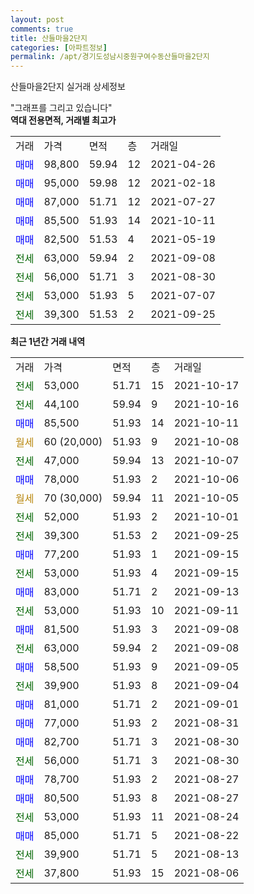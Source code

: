 ```yaml
---
layout: post
comments: true
title: 산들마을2단지
categories: [아파트정보]
permalink: /apt/경기도성남시중원구여수동산들마을2단지
---
```


산들마을2단지 실거래 상세정보

<script type="text/javascript">
  google.charts.load('current', {'packages':['line', 'corechart']});
  google.charts.setOnLoadCallback(drawChart);

  function drawChart() {
    var data = new google.visualization.DataTable();
    data.addColumn('date', '거래일');
    data.addColumn('number', "매매");
    data.addColumn('number', "전세");
    data.addColumn('number', "전매");

    data.addRows([[new Date(Date.parse("2021-10-17")), null, 53000, null], [new Date(Date.parse("2021-10-16")), null, 44100, null], [new Date(Date.parse("2021-10-11")), 85500, null, null], [new Date(Date.parse("2021-10-08")), null, null, null], [new Date(Date.parse("2021-10-07")), null, 47000, null], [new Date(Date.parse("2021-10-06")), 78000, null, null], [new Date(Date.parse("2021-10-05")), null, null, null], [new Date(Date.parse("2021-10-01")), null, 52000, null], [new Date(Date.parse("2021-09-25")), null, 39300, null], [new Date(Date.parse("2021-09-15")), 77200, null, null], [new Date(Date.parse("2021-09-15")), null, 53000, null], [new Date(Date.parse("2021-09-13")), 83000, null, null], [new Date(Date.parse("2021-09-11")), null, 53000, null], [new Date(Date.parse("2021-09-08")), 81500, null, null], [new Date(Date.parse("2021-09-08")), null, 63000, null], [new Date(Date.parse("2021-09-05")), 58500, null, null], [new Date(Date.parse("2021-09-04")), null, 39900, null], [new Date(Date.parse("2021-09-01")), 81000, null, null], [new Date(Date.parse("2021-08-31")), 77000, null, null], [new Date(Date.parse("2021-08-30")), 82700, null, null], [new Date(Date.parse("2021-08-30")), null, 56000, null], [new Date(Date.parse("2021-08-27")), 78700, null, null], [new Date(Date.parse("2021-08-27")), 80500, null, null], [new Date(Date.parse("2021-08-24")), null, 53000, null], [new Date(Date.parse("2021-08-22")), 85000, null, null], [new Date(Date.parse("2021-08-13")), null, 39900, null], [new Date(Date.parse("2021-08-06")), null, 37800, null]]);

    var options = {
      hAxis: {
        format: 'yyyy/MM/dd'
      },    
      lineWidth: 0,
      pointsVisible: true,    
      title: '최근 1년간 유형별 실거래가 분포',
      legend: { position: 'bottom' }
    };

    var formatter = new google.visualization.NumberFormat({pattern:'###,###'} );
    formatter.format(data, 1);
    formatter.format(data, 2);
    
    setTimeout(function() {
        var chart = new google.visualization.LineChart(document.getElementById('columnchart_material'));
        chart.draw(data, (options));
        document.getElementById('loading').style.display = 'none';
    }, 200);
  }
</script>


<div id="loading" style="z-index:20; display: block; margin-left: 0px">"그래프를 그리고 있습니다"</div>
<div id="columnchart_material" style="width: 95%; margin-left: 0px; display: block"></div>
<!-- contents start -->
<b>역대 전용면적, 거래별 최고가</b>
<table class="sortable">
    <tr>
      <td>거래</td>
      <td>가격</td>
      <td>면적</td>
      <td>층</td>
      <td>거래일</td>
    </tr>
        <tr>
          <td><a style="color: blue">매매</a></td>
          <td>98,800</td>
          <td>59.94</td>
          <td>12</td>
          <td>2021-04-26</td>
        </tr>            <tr>
          <td><a style="color: blue">매매</a></td>
          <td>95,000</td>
          <td>59.98</td>
          <td>12</td>
          <td>2021-02-18</td>
        </tr>            <tr>
          <td><a style="color: blue">매매</a></td>
          <td>87,000</td>
          <td>51.71</td>
          <td>12</td>
          <td>2021-07-27</td>
        </tr>            <tr>
          <td><a style="color: blue">매매</a></td>
          <td>85,500</td>
          <td>51.93</td>
          <td>14</td>
          <td>2021-10-11</td>
        </tr>            <tr>
          <td><a style="color: blue">매매</a></td>
          <td>82,500</td>
          <td>51.53</td>
          <td>4</td>
          <td>2021-05-19</td>
        </tr>        
        <tr>
              <td><a style="color: darkgreen">전세</a></td>
              <td>63,000</td>
              <td>59.94</td>
              <td>2</td>
              <td>2021-09-08</td>
            </tr>            <tr>
              <td><a style="color: darkgreen">전세</a></td>
              <td>56,000</td>
              <td>51.71</td>
              <td>3</td>
              <td>2021-08-30</td>
            </tr>            <tr>
              <td><a style="color: darkgreen">전세</a></td>
              <td>53,000</td>
              <td>51.93</td>
              <td>5</td>
              <td>2021-07-07</td>
            </tr>            <tr>
              <td><a style="color: darkgreen">전세</a></td>
              <td>39,300</td>
              <td>51.53</td>
              <td>2</td>
              <td>2021-09-25</td>
            </tr>        
    
</table>

<b>최근 1년간 거래 내역</b>

<table class="sortable">
    <tr>
      <td>거래</td>
      <td>가격</td>
      <td>면적</td>
      <td>층</td>
      <td>거래일</td>
    </tr>
    <tr>
      <td><a style="color: darkgreen">전세</a></td>
      <td>53,000</td>
      <td>51.71</td>
      <td>15</td>
      <td>2021-10-17</td>
    </tr>          <tr>
      <td><a style="color: darkgreen">전세</a></td>
      <td>44,100</td>
      <td>59.94</td>
      <td>9</td>
      <td>2021-10-16</td>
    </tr>          <tr>
      <td><a style="color: blue">매매</a></td>
      <td>85,500</td>
      <td>51.93</td>
      <td>14</td>
      <td>2021-10-11</td>
    </tr>          <tr>
      <td><a style="color: darkgoldenrod">월세</a></td>
      <td>60 (20,000)</td>
      <td>51.93</td>
      <td>9</td>
      <td>2021-10-08</td>
    </tr>          <tr>
      <td><a style="color: darkgreen">전세</a></td>
      <td>47,000</td>
      <td>59.94</td>
      <td>13</td>
      <td>2021-10-07</td>
    </tr>          <tr>
      <td><a style="color: blue">매매</a></td>
      <td>78,000</td>
      <td>51.93</td>
      <td>2</td>
      <td>2021-10-06</td>
    </tr>          <tr>
      <td><a style="color: darkgoldenrod">월세</a></td>
      <td>70 (30,000)</td>
      <td>59.94</td>
      <td>11</td>
      <td>2021-10-05</td>
    </tr>          <tr>
      <td><a style="color: darkgreen">전세</a></td>
      <td>52,000</td>
      <td>51.93</td>
      <td>2</td>
      <td>2021-10-01</td>
    </tr>          <tr>
      <td><a style="color: darkgreen">전세</a></td>
      <td>39,300</td>
      <td>51.53</td>
      <td>2</td>
      <td>2021-09-25</td>
    </tr>          <tr>
      <td><a style="color: blue">매매</a></td>
      <td>77,200</td>
      <td>51.93</td>
      <td>1</td>
      <td>2021-09-15</td>
    </tr>          <tr>
      <td><a style="color: darkgreen">전세</a></td>
      <td>53,000</td>
      <td>51.93</td>
      <td>4</td>
      <td>2021-09-15</td>
    </tr>          <tr>
      <td><a style="color: blue">매매</a></td>
      <td>83,000</td>
      <td>51.71</td>
      <td>2</td>
      <td>2021-09-13</td>
    </tr>          <tr>
      <td><a style="color: darkgreen">전세</a></td>
      <td>53,000</td>
      <td>51.93</td>
      <td>10</td>
      <td>2021-09-11</td>
    </tr>          <tr>
      <td><a style="color: blue">매매</a></td>
      <td>81,500</td>
      <td>51.93</td>
      <td>3</td>
      <td>2021-09-08</td>
    </tr>          <tr>
      <td><a style="color: darkgreen">전세</a></td>
      <td>63,000</td>
      <td>59.94</td>
      <td>2</td>
      <td>2021-09-08</td>
    </tr>          <tr>
      <td><a style="color: blue">매매</a></td>
      <td>58,500</td>
      <td>51.93</td>
      <td>9</td>
      <td>2021-09-05</td>
    </tr>          <tr>
      <td><a style="color: darkgreen">전세</a></td>
      <td>39,900</td>
      <td>51.93</td>
      <td>8</td>
      <td>2021-09-04</td>
    </tr>          <tr>
      <td><a style="color: blue">매매</a></td>
      <td>81,000</td>
      <td>51.71</td>
      <td>2</td>
      <td>2021-09-01</td>
    </tr>          <tr>
      <td><a style="color: blue">매매</a></td>
      <td>77,000</td>
      <td>51.93</td>
      <td>2</td>
      <td>2021-08-31</td>
    </tr>          <tr>
      <td><a style="color: blue">매매</a></td>
      <td>82,700</td>
      <td>51.71</td>
      <td>3</td>
      <td>2021-08-30</td>
    </tr>          <tr>
      <td><a style="color: darkgreen">전세</a></td>
      <td>56,000</td>
      <td>51.71</td>
      <td>3</td>
      <td>2021-08-30</td>
    </tr>          <tr>
      <td><a style="color: blue">매매</a></td>
      <td>78,700</td>
      <td>51.93</td>
      <td>2</td>
      <td>2021-08-27</td>
    </tr>          <tr>
      <td><a style="color: blue">매매</a></td>
      <td>80,500</td>
      <td>51.93</td>
      <td>8</td>
      <td>2021-08-27</td>
    </tr>          <tr>
      <td><a style="color: darkgreen">전세</a></td>
      <td>53,000</td>
      <td>51.93</td>
      <td>11</td>
      <td>2021-08-24</td>
    </tr>          <tr>
      <td><a style="color: blue">매매</a></td>
      <td>85,000</td>
      <td>51.71</td>
      <td>5</td>
      <td>2021-08-22</td>
    </tr>          <tr>
      <td><a style="color: darkgreen">전세</a></td>
      <td>39,900</td>
      <td>51.71</td>
      <td>5</td>
      <td>2021-08-13</td>
    </tr>          <tr>
      <td><a style="color: darkgreen">전세</a></td>
      <td>37,800</td>
      <td>51.93</td>
      <td>15</td>
      <td>2021-08-06</td>
    </tr>      </table>
<!-- contents end -->    

